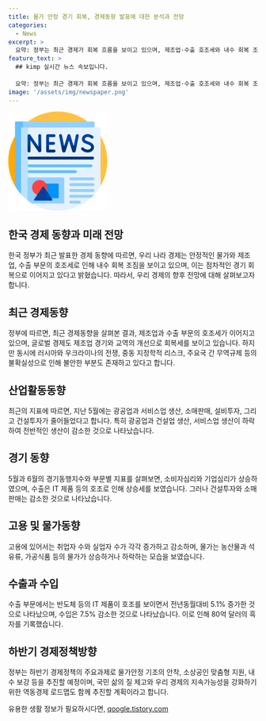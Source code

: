 ```yaml
---
title: 물가 안정 경기 회복, 경제동향 발표에 대한 분석과 전망
categories:
  - News
excerpt: >
  요약: 정부는 최근 경제가 회복 흐름을 보이고 있으며, 제조업·수출 호조세와 내수 회복 조짐이 나타나고 있다고 밝혔다. 그러나 러우크라 전쟁, 중동정세 불안 등으로 불확실성이 지속되고 있으며, 경기동향 지표도 양호하지 않은 부분이 있다. 물가 안정과 민생안정을 위한 정책방향 주요 정책도 함께 추진될 예정이다. (총 150자)  이 글은 경제 회복과 관련된 정부 발표를 요약한 것이며, 경제의 현황과 물가 안정에 대한 내용이 요약되어 있습니다.
feature_text: >
  ## kimp 실시간 뉴스 속보입니다.

  요약: 정부는 최근 경제가 회복 흐름을 보이고 있으며, 제조업·수출 호조세와 내수 회복 조짐이 나타나고 있다고 밝혔다. 그러나 러우크라 전쟁, 중동정세 불안 등으로 불확실성이 지속되고 있으며, 경기동향 지표도 양호하지 않은 부분이 있다. 물가 안정과 민생안정을 위한 정책방향 주요 정책도 함께 추진될 예정이다. (총 150자)  이 글은 경제 회복과 관련된 정부 발표를 요약한 것이며, 경제의 현황과 물가 안정에 대한 내용이 요약되어 있습니다.
image: '/assets/img/newspaper.png'
---
```


<p><img src="/assets/img/newspaper.png" alt="kimplant 속보" /></p>

<h2 data-ke-size="size26">한국 경제 동향과 미래 전망</h2>

<p data-ke-size="size16">한국 정부가 최근 발표한 경제 동향에 따르면, 우리 나라 경제는 안정적인 물가와 제조업, 수출 부문의 호조세로 인해 내수 회복 조짐을 보이고 있으며, 이는 점차적인 경기 회복으로 이어지고 있다고 밝혔습니다. 따라서, 우리 경제의 향후 전망에 대해 살펴보고자 합니다.</p>

<h2 data-ke-size="size24">최근 경제동향</h2>

<p data-ke-size="size16">정부에 따르면, 최근 경제동향을 살펴본 결과, 제조업과 수출 부문의 호조세가 이어지고 있으며, 글로벌 경제도 제조업 경기와 교역의 개선으로 회복세를 보이고 있습니다. 하지만 동시에 러시아와 우크라이나의 전쟁, 중동 지정학적 리스크, 주요국 간 무역규제 등의 불확실성으로 인해 불안한 부분도 존재하고 있다고 합니다.</p>

<h2 data-ke-size="size24">산업활동동향</h2>

<p data-ke-size="size16">최근의 지표에 따르면, 지난 5월에는 광공업과 서비스업 생산, 소매판매, 설비투자, 그리고 건설투자가 줄어들었다고 합니다. 특히 광공업과 건설업 생산, 서비스업 생산이 하락하여 전반적인 생산이 감소한 것으로 나타났습니다.</p>

<h2 data-ke-size="size24">경기 동향</h2>

<p data-ke-size="size16">5월과 6월의 경기동행지수와 부문별 지표를 살펴보면, 소비자심리와 기업심리가 상승하였으며, 수출은 IT 제품 등의 호조로 인해 상승세를 보였습니다. 그러나 건설투자와 소매판매는 감소한 것으로 나타났습니다.</p>

<h2 data-ke-size="size24">고용 및 물가동향</h2>

<p data-ke-size="size16">고용에 있어서는 취업자 수와 실업자 수가 각각 증가하고 감소하며, 물가는 농산물과 석유류, 가공식품 등의 물가가 상승하거나 하락하는 모습을 보였습니다.</p>

<h2 data-ke-size="size24">수출과 수입</h2>

<p data-ke-size="size16">수출 부문에서는 반도체 등의 IT 제품이 호조를 보이면서 전년동월대비 5.1% 증가한 것으로 나타났으며, 수입은 7.5% 감소한 것으로 나타났습니다. 이로 인해 80억 달러의 흑자를 기록했습니다.</p>

<h2 data-ke-size="size24">하반기 경제정책방향</h2>

<p data-ke-size="size16">정부는 하반기 경제정책의 주요과제로 물가안정 기조의 안착, 소상공인 맞춤형 지원, 내수 보강 등을 추진할 예정이며, 국민 삶의 질 제고와 우리 경제의 지속가능성을 강화하기 위한 역동경제 로드맵도 함께 추진할 계획이라고 합니다.</p>
유용한 생활 정보가 필요하시다면, <a href="https://qoogle.tistory.com" rel="dofollow">qoogle.tistory.com</a>


